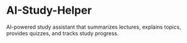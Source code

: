 # AI-Study-Helper
AI-powered study assistant that summarizes lectures, explains topics, provides quizzes, and tracks study progress.
